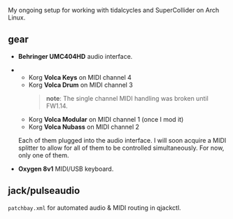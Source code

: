 My ongoing setup for working with tidalcycles and SuperCollider on Arch Linux.

## gear

- **Behringer UMC404HD** audio interface.
- - Korg **Volca Keys** on MIDI channel 4
  - Korg **Volca Drum** on MIDI channel 3
    > **note**: The single channel MIDI handling was broken until FW1.14.
  - Korg **Volca Modular** on MIDI channel 1 (once I mod it)
  - Korg **Volca Nubass** on MIDI channel 2

  Each of them plugged into the audio interface.
  I will soon acquire a MIDI splitter to allow for all of them to be controlled
  simultaneously. For now, only one of them.
- **Oxygen 8v1** MIDI/USB keyboard.

## jack/pulseaudio

`patchbay.xml` for automated audio & MIDI routing in qjackctl.
